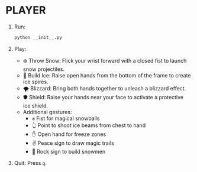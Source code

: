 # PLAYER

1. Run:
   ```bash
   python __init__.py
   ```

2. Play:
   - ❄️ Throw Snow: Flick your wrist forward with a closed fist to launch snow projectiles.
   - 🏰 Build Ice: Raise open hands from the bottom of the frame to create ice spires.
   - 🌪️ Blizzard: Bring both hands together to unleash a blizzard effect.
   - 🛡️ Shield: Raise your hands near your face to activate a protective ice shield.
   - Additional gestures:
     - ✊ Fist for magical snowballs
     - 👆 Point to shoot ice beams from chest to hand
     - ✋ Open hand for freeze zones
     - ✌️ Peace sign to draw magic trails
     - 🤘 Rock sign to build snowmen

3. Quit: Press `q`. 